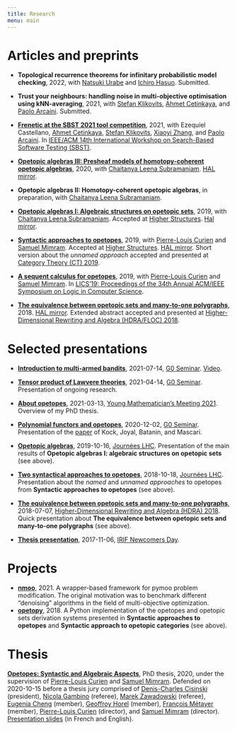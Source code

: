 ```yaml
---
title: Research
menu: main
---
```


# Articles and preprints

* **Topological recurrence theorems for infinitary probabilistic model
  checking**, 2022, with [Natsuki Urabe](https://group-mmm.org/~nurabe) and
  [Ichiro Hasuo](http://group-mmm.org/~ichiro). Submitted.

* **Trust your neighbours: handling noise in multi-objective optimisation using
  kNN-averaging**, 2021, with [Stefan Klikovits](https://klikovits.net/),
  [Ahmet Cetinkaya](http://www.ahmet.ac/), and [Paolo
  Arcaini](http://group-mmm.org/~arcaini/). Submitted.

* [**Frenetic at the SBST 2021 tool
  competition**](https://ieeexplore.ieee.org/document/9476234), 2021, with
  Ezequiel Castellano, [Ahmet Cetinkaya](http://www.ahmet.ac/), [Stefan
  Klikovits](https://klikovits.net/), [Xiaoyi
  Zhang](http://group-mmm.org/~xiaoyi/), and [Paolo
  Arcaini](http://group-mmm.org/~arcaini/). In [IEEE/ACM 14th International
  Workshop on Search-Based Software Testing
  (SBST)](https://ieeexplore.ieee.org/xpl/conhome/9476162/proceeding).

* [**Opetopic algebras III: Presheaf models of homotopy-coherent opetopic
  algebras**](https://arxiv.org/abs/2001.07924), 2020, with [Chaitanya Leena
  Subramaniam](https://sites.google.com/view/chaitanyals). [HAL
  mirror](https://hal.archives-ouvertes.fr/hal-02448208).

* **Opetopic algebras II: Homotopy-coherent opetopic algebras**, in
  preparation, with [Chaitanya Leena
  Subramaniam](https://sites.google.com/view/chaitanyals).

* [**Opetopic algebras I: Algebraic structures on opetopic
  sets**](https://arxiv.org/abs/1911.00907), 2019, with [Chaitanya Leena
  Subramaniam](https://sites.google.com/view/chaitanyals). Accepted at [Higher
  Structures](https://journals.mq.edu.au/index.php/higher_structures/index).
  [Hal mirror](https://hal.archives-ouvertes.fr/hal-02343861).

* [**Syntactic approaches to opetopes**](https://arxiv.org/abs/1903.05848),
  2019, with [Pierre-Louis Curien](https://www.irif.fr/~curien/) and [Samuel
  Mimram](http://www.lix.polytechnique.fr/Labo/Samuel.Mimram/). Accepted at
  [Higher
  Structures](https://journals.mq.edu.au/index.php/higher_structures/index).
  [HAL mirror](https://hal.archives-ouvertes.fr/hal-02064784). Short version
  about the _unnamed approach_ accepted and presented at [Category Theory (CT)
  2019](http://conferences.inf.ed.ac.uk/ct2019/).

* [**A sequent calculus for
  opetopes**](https://dl.acm.org/doi/10.5555/3470152.3470165), 2019, with
  [Pierre-Louis Curien](https://www.irif.fr/~curien/) and [Samuel
  Mimram](http://www.lix.polytechnique.fr/Labo/Samuel.Mimram/). In [LICS’19:
  Proceedings of the 34th Annual ACM/IEEE Symposium on Logic in Computer
  Science](https://dl.acm.org/doi/proceedings/10.5555/3470152).

* [**The equivalence between opetopic sets and many-to-one
  polygraphs**](https://arxiv.org/abs/1806.08645), 2018. [HAL
  mirror](https://hal.archives-ouvertes.fr/hal-01946918). Extended abstract
  accepted and presented at [Higher-Dimensional Rewriting and Algebra
  (HDRA/FLOC) 2018](http://hdra.gforge.inria.fr/).


# Selected presentations

* [**Introduction to multi-armed bandits**](2021-07-g0.pdf), 2021-07-14, [G0
  Seminar](https://group-mmm.org/eratommsd/members/g0-metamathematical-integration/).
  [Video](https://group-mmm.org/videos/MMMSeminar/2021/2021_G0_Seminar/2021_07_14_Ce%cc%81dric_Ho_Thanh.mp4).

* [**Tensor product of Lawvere theories**](2021-04-g0.pdf), 2021-04-14, [G0
  Seminar](https://group-mmm.org/eratommsd/members/g0-metamathematical-integration/).
  Presentation of ongoing research.

* [**About opetopes**](2021-03-ymm.pdf), 2021-03-13, [Young Mathematician’s
  Meeting 2021](https://www.jst.go.jp/kisoken/crest/math-challenge2021/).
  Overview of my PhD thesis.

* [**Polynomial functors and opetopes**](2020-12-g0.pdf), 2020-12-02, [G0
  Seminar](https://group-mmm.org/eratommsd/members/g0-metamathematical-integration/).
  Presentation of the [paper](https://arxiv.org/abs/0706.1033) of Kock, Joyal,
  Batanin, and Mascari.

* [**Opetopic algebras**](2019-10-jlhc.pdf), 2019-10-16, [Journées
  LHC](http://www.lix.polytechnique.fr/Labo/Samuel.Mimram/LHC/journees/2019/07/01/journees.html).
  Presentation of the main results of
  **Opetopic algebras I: algebraic structures on opetopic sets** (see above).

* [**Two syntactical approaches to opetopes**](2018-10-jlhc.pdf), 2018-10-18,
  [Journées
  LHC](http://www.lix.polytechnique.fr/Labo/Samuel.Mimram/LHC/journees).
  Presentation about the _named_ and _unnamed approaches_ to opetopes from
  **Syntactic approaches to opetopes** (see above).

* [**The equivalence between opetopic sets and many-to-one
  polygraphs**](2018-07-hdra.pdf), 2018-07-07, [Higher-Dimensional Rewriting
  and Algebra (HDRA) 2018](http://hdra.gforge.inria.fr/). Quick presentation
  about **The equivalence between opetopic sets and many-to-one polygraphs**
  (see above).

* [**Thesis presentation**](2017-11-thesis-presentation.pdf), 2017-11-06, [IRIF
  Newcomers
  Day](https://www.irif.fr/_media/rencontres/irif2017/newcomer17.pdf).


# Projects

* [**nmoo**](https://github.com/altaris/noisy-moo), 2021. A wrapper-based
  framework for pymoo problem modification. The original motivation was to
  benchmark different “denoising” algorithms in the field of multi-objective
  optimization.
* [**opetopy**](https://github.com/altaris/opetopy), 2018. A Python
  implementation of the opetopes and opetopic sets derivation systems presented
  in **Syntactic approaches to opetopes** and **Syntactic approach to opetopic
  categories** (see above).


# Thesis

[**Opetopes: Syntactic and Algebraic
Aspects**](https://hal.archives-ouvertes.fr/tel-02968939), PhD thesis, 2020,
under the supervision of [Pierre-Louis Curien](https://www.irif.fr/~curien/)
and [Samuel Mimram](http://www.lix.polytechnique.fr/Labo/Samuel.Mimram/).
Defended on 2020-10-15 before a thesis jury comprised of [Denis-Charles
Cisinski](http://www.mathematik.uni-regensburg.de/cisinski/index.html)
(president), [Nicola Gambino](http://www1.maths.leeds.ac.uk/~pmtng/) (referee),
[Marek Zawadowski](https://www.mimuw.edu.pl/~zawado/) (referee), [Eugenia
Cheng](http://eugeniacheng.com/) (member), [Geoffroy
Horel](https://geoffroy.horel.org/) (member), [François
Métayer](https://www.irif.fr/~metayer/) (member), [Pierre-Louis
Curien](https://www.irif.fr/~curien/) (director), and [Samuel
Mimram](http://www.lix.polytechnique.fr/Labo/Samuel.Mimram/) (director).
[Presentation slides](2020-10-defense.pdf) (in French and English).
